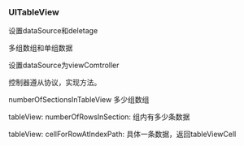 ### UITableView

设置dataSource和deletage

多组数组和单组数据



设置dataSource为viewComtroller

控制器遵从协议，实现方法。

numberOfSectionsInTableView 多少组数组

tableView: numberOfRowsInSection:  组内有多少条数据

tableView: cellForRowAtIndexPath:  具体一条数据，返回tableViewCell